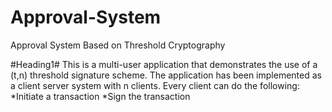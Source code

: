 # Approval-System
Approval System Based on Threshold Cryptography

#Heading1#
This is a multi-user application that demonstrates the use of a (t,n) threshold signature scheme.
The application has been implemented as a client server system with n clients. Every client can do the following:
*Initiate a transaction
*Sign the transaction

